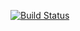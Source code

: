 [![Build Status](https://travis-ci.com/blueweaver/MyFirstExample.svg?branch=master)](https://travis-ci.com/blueweaver/MyFirstExample)
